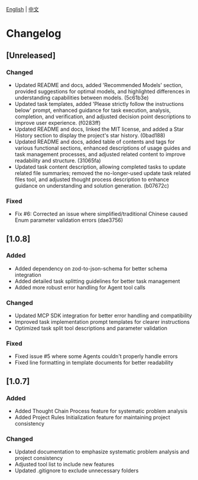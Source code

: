 [English](CHANGELOG.md) | [中文](docs/zh/CHANGELOG.md)

# Changelog

## [Unreleased]

### Changed

- Updated README and docs, added 'Recommended Models' section, provided suggestions for optimal models, and highlighted differences in understanding capabilities between models. (5c61b3e)
- Updated task templates, added 'Please strictly follow the instructions below' prompt, enhanced guidance for task execution, analysis, completion, and verification, and adjusted decision point descriptions to improve user experience. (f0283ff)
- Updated README and docs, linked the MIT license, and added a Star History section to display the project's star history. (0bad188)
- Updated README and docs, added table of contents and tags for various functional sections, enhanced descriptions of usage guides and task management processes, and adjusted related content to improve readability and structure. (31065fa)
- Updated task content description, allowing completed tasks to update related file summaries; removed the no-longer-used update task related files tool, and adjusted thought process description to enhance guidance on understanding and solution generation. (b07672c)

### Fixed

- Fix #6: Corrected an issue where simplified/traditional Chinese caused Enum parameter validation errors (dae3756)

## [1.0.8]

### Added

- Added dependency on zod-to-json-schema for better schema integration
- Added detailed task splitting guidelines for better task management
- Added more robust error handling for Agent tool calls

### Changed

- Updated MCP SDK integration for better error handling and compatibility
- Improved task implementation prompt templates for clearer instructions
- Optimized task split tool descriptions and parameter validation

### Fixed

- Fixed issue #5 where some Agents couldn't properly handle errors
- Fixed line formatting in template documents for better readability

## [1.0.7]

### Added

- Added Thought Chain Process feature for systematic problem analysis
- Added Project Rules Initialization feature for maintaining project consistency

### Changed

- Updated documentation to emphasize systematic problem analysis and project consistency
- Adjusted tool list to include new features
- Updated .gitignore to exclude unnecessary folders
